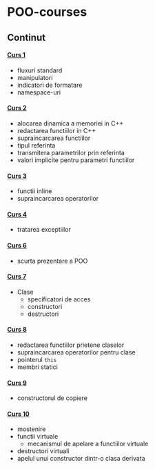 # POO-courses
## Continut
#### [Curs 1](https://github.com/tgpetrica/POO-courses/blob/main/POO_22_C_2022-02-24.md)
- fluxuri standard
- manipulatori
- indicatori de formatare
- namespace-uri
#### [Curs 2](https://github.com/tgpetrica/POO-courses/blob/main/POO_22_C_2022-03-03.md)
- alocarea dinamica a memoriei in C++
- redactarea functiilor in C++
- supraincarcarea functiilor
- tipul referinta
- transmitera parametrilor prin referinta
- valori implicite pentru parametri functiilor
#### [Curs 3](https://github.com/tgpetrica/POO-courses/blob/main/POO_22_C_2022-03-10.md)
- functii inline
- supraincarcarea operatorilor
#### [Curs 4](https://github.com/tgpetrica/POO-courses/blob/main/POO_22_C_2022-03-17.md)
- tratarea exceptiilor
#### [Curs 6](https://github.com/tgpetrica/POO-courses/blob/main/POO_22_C_2022-03-31.md)
- scurta prezentare a POO
#### [Curs 7](https://github.com/tgpetrica/POO-courses/blob/main/POO_22_C_2022-04-07.md)
- Clase
    - specificatori de acces
    - constructori
    - destructori
#### [Curs 8](https://github.com/tgpetrica/POO-courses/blob/main/POO_22_C_2022-04-14.md)
- redactarea functiilor prietene claselor
- supraincarcarea operatorilor pentru clase
- pointerul ```this```
- membri statici
#### [Curs 9](https://github.com/tgpetrica/POO-courses/blob/main/POO_22_C_2022-04-21.md)
- constructorul de copiere
#### [Curs 10](https://github.com/tgpetrica/POO-courses/blob/main/POO_22_C_2022-05-05.md)
- mostenire
- functii virtuale
    - mecanismul de apelare a functiilor virtuale
- destructori virtuali
- apelul unui constructor dintr-o clasa derivata